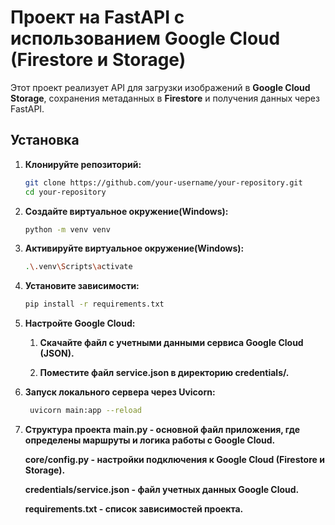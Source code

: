 # Проект на FastAPI с использованием Google Cloud (Firestore и Storage)

Этот проект реализует API для загрузки изображений в **Google Cloud Storage**, сохранения метаданных в **Firestore** и получения данных через FastAPI.

## Установка

1. **Клонируйте репозиторий:**

   ```bash
   git clone https://github.com/your-username/your-repository.git
   cd your-repository

2. **Создайте виртуальное окружение(Windows):**

   ```bash
   python -m venv venv

3. **Активируйте виртуальное окружение(Windows):**

   ```bash
   .\.venv\Scripts\activate

4. **Установите зависимости:**

   ```bash
   pip install -r requirements.txt

5. **Настройте Google Cloud:**

    1. **Скачайте файл с учетными данными сервиса Google Cloud (JSON).**

    2. **Поместите файл service.json в директорию credentials/.**

6. **Запуск локального сервера через Uvicorn:**
   ```bash
    uvicorn main:app --reload

7. **Структура проекта**
    **main.py - основной файл приложения, где определены маршруты и логика работы с Google Cloud.**

    **core/config.py - настройки подключения к Google Cloud (Firestore и Storage).**

    **credentials/service.json - файл учетных данных Google Cloud.**

    **requirements.txt - список зависимостей проекта.**
